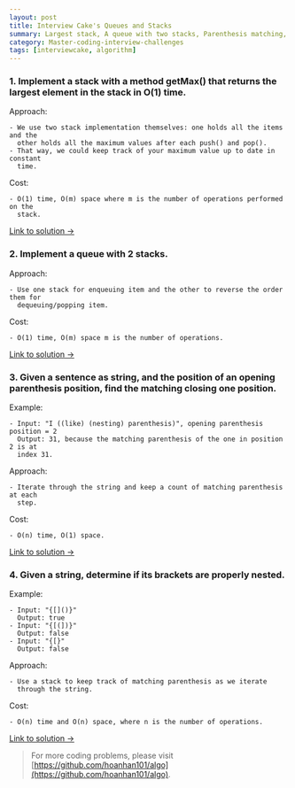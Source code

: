 ```yaml
---
layout: post
title: Interview Cake's Queues and Stacks
summary: Largest stack, A queue with two stacks, Parenthesis matching, Bracket validator
category: Master-coding-interview-challenges
tags: [interviewcake, algorithm]
---
```


### 1. Implement a stack with a method getMax() that returns the largest element in the stack in O(1) time.

Approach:
```
- We use two stack implementation themselves: one holds all the items and the
  other holds all the maximum values after each push() and pop().
- That way, we could keep track of your maximum value up to date in constant
  time.
```

Cost:
```
- O(1) time, O(m) space where m is the number of operations performed on the
  stack.
```

[Link to solution →](https://github.com/hoanhan101/algo/blob/master/interviewcake/largest_stack_test.go)

### 2. Implement a queue with 2 stacks.

Approach:
```
- Use one stack for enqueuing item and the other to reverse the order them for
  dequeuing/popping item.
```

Cost:
```
- O(1) time, O(m) space m is the number of operations.
```

[Link to solution →](https://github.com/hoanhan101/algo/blob/master/interviewcake/queue_two_stacks_test.go)

### 3. Given a sentence as string, and the position of an opening parenthesis position, find the matching closing one position.

Example:
```
- Input: "I ((like) (nesting) parenthesis)", opening parenthesis position = 2
  Output: 31, because the matching parenthesis of the one in position 2 is at
  index 31.
```

Approach:
```
- Iterate through the string and keep a count of matching parenthesis at each
  step.
```

Cost:
```
- O(n) time, O(1) space.
```

[Link to solution →](https://github.com/hoanhan101/algo/blob/master/interviewcake/parenthesis_matching_test.go)


### 4. Given a string, determine if its brackets are properly nested.

Example:
```
- Input: "{[]()}"
  Output: true
- Input: "{[(])}"
  Output: false
- Input: "{[}"
  Output: false
```

Approach:
```
- Use a stack to keep track of matching parenthesis as we iterate
  through the string.
```

Cost:
```
- O(n) time and O(n) space, where n is the number of operations.
```

[Link to solution →](https://github.com/hoanhan101/algo/blob/master/interviewcake/bracket_validator_test.go)

> For more coding problems, please visit
  [https://github.com/hoanhan101/algo](https://github.com/hoanhan101/algo).
